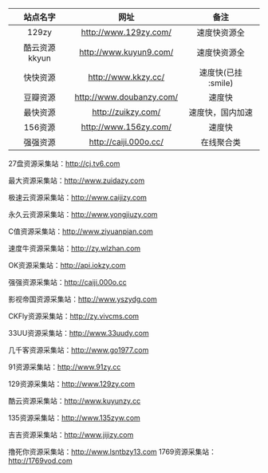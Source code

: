 
| 站点名字 | 网址 | 备注 |
| :---: | :---: | :---: |
| 129zy | http://www.129zy.com/ | 速度快资源全 |
| 酷云资源kkyun | http://www.kuyun9.com/ | 速度快资源全 |
| 快快资源 | http://www.kkzy.cc/ | 速度快(已挂 :smile) |
| 豆瓣资源 | http://www.doubanzy.com/ | 速度快 |
| 最快资源 | http://zuikzy.com/ | 速度快，国内加速 |
| 156资源 | http://www.156zy.com/ | 速度快 |
| 强强资源 | http://caiji.000o.cc/ | 在线聚合类 |




27盘资源采集站：http://cj.tv6.com

最大资源采集站：http://www.zuidazy.com

极速云资源采集站：http://www.caijizy.com

永久云资源采集站：http://www.yongjiuzy.com

C值资源采集站：http://www.ziyuanpian.com

速度牛资源采集站：http://zy.wlzhan.com

OK资源采集站：http://api.iokzy.com

强强资源采集站：http://caiji.000o.cc

影视帝国资源采集站：http://www.yszydg.com

CKFly资源采集站：http://zy.vivcms.com

33UU资源采集站：http://www.33uudy.com

几千客资源采集站：http://www.go1977.com

91资源采集站：http://www.91zy.cc

129资源采集站：http://www.129zy.com

酷云资源采集站：http://www.kuyunzy.cc

135资源采集站：http://www.135zyw.com

吉吉资源采集站：http://www.jijizy.com

撸死你资源采集站：http://www.lsntbzy13.com
1769资源采集站：http://1769vod.com

